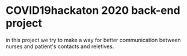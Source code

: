 # COVID19hackaton 2020 back-end project

in this project we try to make a way for better communication between nurses and patient's contacts and reletives.
